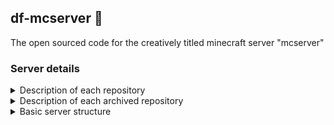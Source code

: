 ## df-mcserver 👋

The open sourced code for the creatively titled minecraft server "mcserver"

### Server details

<details>
  <summary>Description of each repository</summary>

  > [DFLobbyServer](https://github.com/df-mcserver/DFLobbyServer)
  > - a minimal lobby server built with Minestom (1.21.8) for minimal resource usage
  > 
  > [DFProxyPlugin](https://github.com/df-mcserver/DFProxyPlugin)
  > - a velocity plugin (3.4.0-SNAPSHOT) which manages communication with other plugins, bedrock player support, proxy-wide bans etc.
  > 
  > [DFSmpPlus](https://github.com/df-mcserver/DFSmpPlus)
  > - a papermc plugin (1.21.8) built to add various custom content and QoL tweaks to minecraft. Used with LeafMC, so may not work as intended on vanilla PaperMC.
  > 
  > [DFJavaResources](https://github.com/df-mcserver/DFJavaResources)
  > - a minecraft (java) resource pack (1.21.8+) which adds textures and needed changes for DFSmpPlus
  > 
  > [DFBedrockResources](https://github.com/df-mcserver/DFBedrockResources)
  > - a minecraft (bedrock) resource pack (1.21.100+) which adds textures and needed changes for DFSmpPlus
  >
  > [DFChatImprovements](https://github.com/df-mcserver/DFChatImprovements)
  > - a simple spigotmc plugin (1.21+) to add small chatting features
</details>

<details>
  <summary>Description of each archived repository</summary>
  
  > [DFSmpPlugin-Legacy](https://github.com/df-mcserver/DFSmpPlugin-Legacy)
  > - a spigotmc plugin (1.21.3) built to add various custom content and QoL tweaks to minecraft. Used for Season 1 & 2.
  > 
  > [DFJavaResources-Legacy](https://github.com/df-mcserver/DFJavaResources-Legacy)
  > - a minecraft (java) resource pack (1.21.2-1.21.4) which adds textures and needed changes for DFSmpPlugin-Legacy
  > 
  > [DFBedrockResources-Legacy](https://github.com/df-mcserver/DFBedrockResources-Legacy)
  > - a minecraft (bedrock) resource pack (1.21.50+) which adds textures and needed changes for DFSmpPlugin-Legacy
</details>

<details>
  <summary>Basic server structure</summary>

  - Proxy (Velocity)
    - Geyser (Velocity)
    - Floodgate (Velocity)
    - ViaVersion (Velocity)
    - DFProxyPlugin
    - Connect the entire network together
   
  - Lobby (Minestom)
    - A place for players to load in their resource pack, and then select what sub-server they want to join
    - Communicates w/ DFProxyPlugin via BungeeCord's MessagingChannel
   
  - SMP (LeafMC)
    - DFSmpPlus
    - The actual SMP
</details>

<!--

**Here are some ideas to get you started:**

🙋‍♀️ A short introduction - what is your organization all about?
🌈 Contribution guidelines - how can the community get involved?
👩‍💻 Useful resources - where can the community find your docs? Is there anything else the community should know?
🍿 Fun facts - what does your team eat for breakfast?
🧙 Remember, you can do mighty things with the power of [Markdown](https://docs.github.com/github/writing-on-github/getting-started-with-writing-and-formatting-on-github/basic-writing-and-formatting-syntax)
-->
